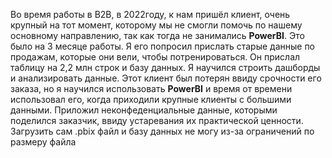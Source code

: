 Во время работы в B2B, в 2022году, к нам пришёл клиент, очень крупный на тот момент, которому мы не смогли помочь по нашему основному направлению, так как тогда не занимались **PowerBI**. Это было на 3 месяце работы. Я его попросил прислать старые данные по продажам, которые они вели, чтобы потренироваться. Он прислал таблицу на 2,2 млн строк и базу данных. Я научился строить дашборды и анализировать данные. Этот клиент был потерян ввиду срочности его заказа, но я научился  использовать **PowerBI** и время от времени использовал его, когда приходили крупные клиенты с большими данными.
Приложил неконфеденциальные данные, которыми поделился заказчик, ввиду устаревания их практической ценности.
Загрузить сам .pbix файл и базу данных не могу из-за ограничений по размеру файла
